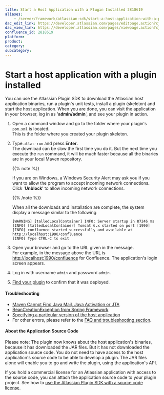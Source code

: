 ```yaml
---
title: Start a Host Application with a Plugin Installed 2818619
aliases:
    - /server/framework/atlassian-sdk/start-a-host-application-with-a-plugin-installed-2818619.html
dac_edit_link: https://developer.atlassian.com/pages/editpage.action?cjm=wozere&pageId=2818619
dac_view_link: https://developer.atlassian.com/pages/viewpage.action?cjm=wozere&pageId=2818619
confluence_id: 2818619
platform:
product:
category:
subcategory:
---
```

# Start a host application with a plugin installed

You can use the Atlassian Plugin SDK to download the Atlassian host application binaries, run a plugin's unit tests, install a plugin (skeleton) and start the host application. When you are done, you can visit the application in your browser, log in as '**admin/admin**', and see your plugin in action.

1.  Open a command window and go to the folder where your plugin's `pom.xml` is located.  
    This is the folder where you created your plugin skeleton.
2.  Type `atlas-run` and press **Enter**.  
    The download can be slow the first time you do it. But the next time you execute the `run` command, it will be much faster because all the binaries are in your local Maven repository.

    {{% note %}}

    If you are on Windows, a Windows Security Alert may ask you if you want to allow the program to accept incoming network connections. Click '**Unblock**' to allow incoming network connections.

    {{% /note %}}

    When all the downloads and installation are complete, the system display a message similar to the following:

    ``` text
    [WARNING] [talledLocalContainer] INFO: Server startup in 87246 ms
    [INFO] [talledLocalContainer] Tomcat 6.x started on port [1990]
    [INFO] confluence started successfully and available at http://localhost:1990/confluence
    [INFO] Type CTRL-C to exit
    ```

3.  Open your browser and go to the URL given in the message.  
    For example, in the message above the URL is <a href="http://localhost:1990/confluence" class="uri external-link">http://localhost:1990/confluence</a> for Confluence. The application's login screen appears.
4.  Log in with username `admin` and password `admin`.
5.  [Find your plugin](/server/framework/atlassian-sdk/finding-your-plugin-in-the-host-application-2818618.html) to confirm that it was deployed.

#### Troubleshooting

-   [Maven Cannot Find Java Mail, Java Activation or JTA](/server/framework/atlassian-sdk/2818709.html)
-   [BeanCreationException from Spring Framework](/server/framework/atlassian-sdk/beancreationexception-from-spring-framework-2818633.html)
-   [Specifying a particular version of the host application](/server/framework/atlassian-sdk/specifying-a-particular-version-of-the-host-application-2818657.html)
-   For other errors, please refer to the [FAQ and troubleshooting section](/server/framework/atlassian-sdk/atlassian-plugin-sdk-faq-2818649.html).

#### About the Application Source Code

Please note: The plugin now knows about the host application's binaries, because it has downloaded the JAR files. But it has not downloaded the application source code. You do not need to have access to the host application's source code to be able to develop a plugin. The JAR files alone will enable you to go and write the plugin, using the application's API.

If you hold a commercial license for an Atlassian application with access to the source code, you can attach the application source code to your plugin project. See how to [use the Atlassian Plugin SDK with a source code license](/server/framework/atlassian-sdk/using-the-atlassian-plugin-sdk-with-a-source-code-license-2818656.html).

























